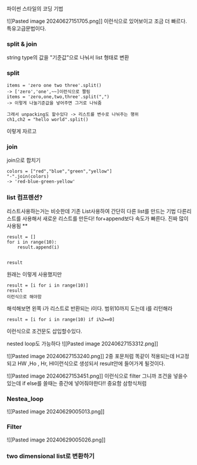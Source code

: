 파이썬 스타일의 코딩 기법

![[Pasted image 20240627151705.png]]
이런식으로 있어보이고 조금 더 빠르다.
특유고급문법이다.


### split & join
string type의 값을 "기준값"으로 나눠서 list 형태로 변환
### split
```
items = 'zero one two three'.split()
-> ['zero','one',~~]이런식으로 짤림
items = 'zero,one,two,three'.split(",")
-> 이렇게 나눌기준값을 넣어주면 그거로 나눠줌

그래서 unpacking도 할수있다 -> 리스트를 변수로 나눠주는 행위
ch1,ch2 = "hello world".split()

```
이렇게 자르고
### join
join으로 합치기
```
colors = ["red","blue","green","yellow"]
"-".join(colors)
-> 'red-blue-green-yellow'
```



### list 컴프렌션?
리스트사용하는거는 비슷한데
기존 List사용하여 간단히 다른 list를 만드는 기법
다른리스트를 사용해서 새로운 리스트를 만든다!
for+append보다 속도가 빠른다.
진짜 많이 사용됨 **
```
result = []
for i in range(10):
	result.append(i)


result
```
원래는 이렇게 사용했지만
```
result = [i for i in range(10)]
result 
이런식으로 해야함

```
해석해보면 왼쪽 i가 리스트로 반환되는 i이다. 범위10까지 도는데 i를 리턴해라
```
result = [i for i in range(10) if i%2==0]
```
이런식으로 조건문도 삽입할수있다.

nested loop도 가능하다 
![[Pasted image 20240627153312.png]]

![[Pasted image 20240627153240.png]]
2중 포문처럼 똑같이 적용되는데 H고정 되고 HW ,Ho , Hr, Hl이런식으로 생성되서 result안에 들어가게 될것이다.

![[Pasted image 20240627153451.png]]
이런식으로 filter 그니까 조건을 넣을수있는데 
if else를 쓸때는 중간에 넣어줘야한다!! 중요함 삼항식처럼

### Nestea_loop
![[Pasted image 20240629005013.png]]
### Filter
![[Pasted image 20240629005026.png]]

### two dimensional list로 변환하기
